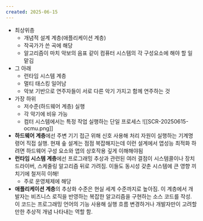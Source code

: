 ```yaml
---
created: 2025-06-15
---
```

- 최상위층
	- 개념적 설계 계층(애플리케이션 계층)
	- 작곡가가 쓴 곡에 해당
	- 알고리즘이 마치 악보의 음표 같이 컴퓨터 시스템의 각 구성요소에 해야 할 일 맡김
- 그 아래
	- 런타임 시스템 계층
	- 멀티 태스킹 일어남
	- 악보 기반으로 연주자들이 서로 다른 악기 가지고 함께 연주하는 것
- 가장 하위
	- 저수준(하드웨어 계층) 실행
	- 각 악기에 비유 가능
	- 컴터 시스템에서는 특정 작업 실행하는 단일 프로세스
![[SCR-20250615-ocmu.png]]
- **하드웨어 계층**에선 주변 기기 접근 위해 신호 사용해 처리 자원이 실행하는 기계명령어 직접 실행. 현재 솦 설계는 점점 복잡해지는데 이런 설계에서 앱성능 최적화 하려면 하드웨어 구성 요소와 앱의 상호작용 깊게 이해해야됨
- **런타임 시스템 계층**에선 프로그래밍 추상과 관련된 여러 결점이 시스템콜이나 장치 드라이버, 스케줄링 알고리즘 뒤로 가려짐. 이들도 동시성 갖춘 시스템에 큰 영향 끼치기에 철저히 이해!
	- 주로 운영체제에 해당
- **애플리케이션 계층**의 추상화 수준은 현실 세계 수준까지로 높아짐. 이 계층에서 개발자는 비즈니스 로직을 반영하는 복잡한 알고리즘을 구현하는 소스 코드를 작성. 이 코드는 프로그래밍 언어의 기능 사용해 실행 흐름 변경하거나 개발자만이 고려할 만한 추상적 개념 나타내는 역할 함.